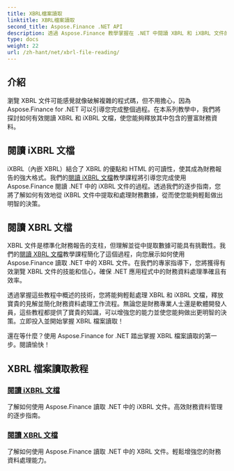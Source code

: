 ```yaml
---
title: XBRL檔案讀取
linktitle: XBRL檔案讀取
second_title: Aspose.Finance .NET API
description: 透過 Aspose.Finance 教學掌握在 .NET 中閱讀 XBRL 和 iXBRL 文件的藝術。輕鬆增強您的財務資料處理能力。
type: docs
weight: 22
url: /zh-hant/net/xbrl-file-reading/
---
```

## 介紹

瀏覽 XBRL 文件可能感覺就像破解複雜的程式碼，但不用擔心，因為 Aspose.Finance for .NET 可以引導您完成整個過程。在本系列教學中，我們將探討如何有效閱讀 XBRL 和 iXBRL 文檔，使您能夠釋放其中包含的豐富財務資料。

## 閱讀 iXBRL 文檔

iXBRL（內嵌 XBRL）結合了 XBRL 的優點和 HTML 的可讀性，使其成為財務報告的強大格式。我們的[閱讀 iXBRL 文檔](./read-ixbrl-document/)教學課程將引導您完成使用 Aspose.Finance 閱讀 .NET 中的 iXBRL 文件的過程。透過我們的逐步指南，您將了解如何有效地從 iXBRL 文件中提取和處理財務數據，從而使您能夠輕鬆做出明智的決策。

## 閱讀 XBRL 文檔

XBRL 文件是標準化財務報告的支柱，但理解並從中提取數據可能具有挑戰性。我們的[閱讀 XBRL 文檔](./read-xbrl-document/)教學課程簡化了這個過程，向您展示如何使用 Aspose.Finance 讀取 .NET 中的 XBRL 文件。在我們的專家指導下，您將獲得有效瀏覽 XBRL 文件的技能和信心，確保 .NET 應用程式中的財務資料處理準確且有效率。

透過掌握這些教程中概述的技術，您將能夠輕鬆處理 XBRL 和 iXBRL 文檔，釋放寶貴的見解並簡化財務資料處理工作流程。無論您是財務專業人士還是軟體開發人員，這些教程都提供了寶貴的知識，可以增強您的能力並使您能夠做出更明智的決策。立即投入並開始掌握 XBRL 檔案讀取！

還在等什麼？使用 Aspose.Finance for .NET 踏出掌握 XBRL 檔案讀取的第一步。閱讀愉快！
## XBRL 檔案讀取教程
### [閱讀 iXBRL 文檔](./read-ixbrl-document/)
了解如何使用 Aspose.Finance 讀取 .NET 中的 iXBRL 文件。高效財務資料管理的逐步指南。
### [閱讀 XBRL 文檔](./read-xbrl-document/)
了解如何使用 Aspose.Finance 讀取 .NET 中的 XBRL 文件。輕鬆增強您的財務資料處理能力。